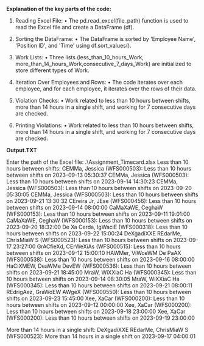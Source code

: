 **Explanation of the key parts of the code:**

1. Reading Excel File:
    • The pd.read_excel(file_path) function is used to read the Excel file and create a DataFrame (df).

2. Sorting the DataFrame:
    • The DataFrame is sorted by 'Employee Name', 'Position ID', and 'Time' using df.sort_values().

3. Work Lists:
    • Three lists (less_than_10_hours_Work, more_than_14_hours_Work,consecutive_7_days_Work) are initialized to store different types of Work.

4. Iteration Over Employees and Rows:
    • The code iterates over each employee, and for each employee, it iterates over the rows of their data.

5. Violation Checks:
    • Work related to less than 10 hours between shifts, more than 14 hours in a single shift, and working for 7 consecutive days are checked.

6. Printing Violations:
    • Work related to less than 10 hours between shifts, more than 14 hours in a single shift, and working for 7 consecutive days are checked.


**Output.TXT**

Enter the path of the Excel file: .\Assignment_Timecard.xlsx
Less than 10 hours between shifts:
CEMMa, Jessica (WFS000503): Less than 10 hours between shifts on 2023-09-13 05:30:37
CEMMa, Jessica (WFS000503): Less than 10 hours between shifts on 2023-09-14 14:30:23
CEMMa, Jessica (WFS000503): Less than 10 hours between shifts on 2023-09-20 05:30:05
CEMMa, Jessica (WFS000503): Less than 10 hours between shifts on 2023-09-21 13:30:32
CEreira Jr, JEse (WFS000456): Less than 10 hours between shifts on 2023-09-14 08:00:00
CaMaXaWE, CeghaW (WFS000153): Less than 10 hours between shifts on 2023-09-11 19:01:00
CaMaXaWE, CeghaW (WFS000153): Less than 10 hours between shifts on 2023-09-20 18:32:00
De Xa Cerda, IgWaciE (WFS000318): Less than 10 hours between shifts on 2023-09-22 15:00:24
DeXgadiXXE REdarMe, ChrisMiaW S (WFS000523): Less than 10 hours between shifts on 2023-09-17 23:27:00
GrACfieXd, CErWeXiAs (WFS000515): Less than 10 hours between shifts on 2023-09-12 15:00:10
HAWMer, ViWceWM De PaAX (WFS000538): Less than 10 hours between shifts on 2023-09-16 08:00:00
HaCiXMEW, DeaWMe DevEW (WFS000536): Less than 10 hours between shifts on 2023-09-21 18:45:00
MraW, WiXXiaC Ha (WFS000345): Less than 10 hours between shifts on 2023-09-14 08:30:05
MraW, WiXXiaC Ha (WFS000345): Less than 10 hours between shifts on 2023-09-21 08:00:11
REdrigAez, GraWdEW AWgeX (WFS000550): Less than 10 hours between shifts on 2023-09-23 15:45:00
Xee, XaCar (WFS000200): Less than 10 hours between shifts on 2023-09-12 00:00:00
Xee, XaCar (WFS000200): Less than 10 hours between shifts on 2023-09-18 23:00:00
Xee, XaCar (WFS000200): Less than 10 hours between shifts on 2023-09-19 23:00:00

More than 14 hours in a single shift:
DeXgadiXXE REdarMe, ChrisMiaW S (WFS000523): More than 14 hours in a single shift on 2023-09-17 04:00:01
